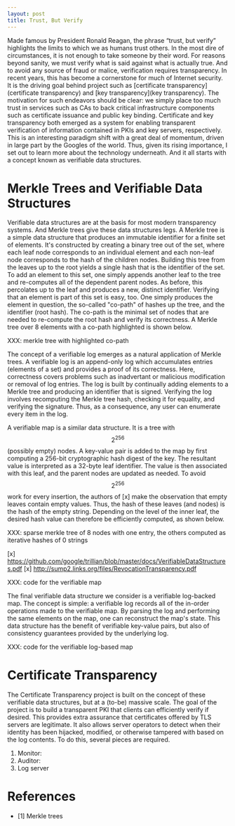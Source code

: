 ```yaml
---
layout: post
title: Trust, But Verify
---
```


Made famous by President Ronald Reagan, the phrase “trust, but verify” highlights the limits to which we as humans trust others. In the most dire of circumstances, it is not enough to take someone by their word. For reasons beyond sanity, we must verify what is said against what is actually true. And to avoid any source of fraud or malice, verification requires transparency. In recent years, this has become a cornerstone for much of Internet security. It is the driving goal behind project such as [certificate transparency](certificate transparency) and [key transparency](key transparency). The motivation for such endeavors should be clear: we simply place too much trust in services such as CAs to back critical infrastructure components such as certificate issuance and public key binding. Certificate and key transparency both emerged as a system for enabling transparent verification of information contained in PKIs and key servers, respectively. This is an interesting paradigm shift with a great deal of momentum, driven in large part by the Googles of the world. Thus, given its rising importance, I set out to learn more about the technology underneath. And it all starts with a concept known as verifiable data structures.

# Merkle Trees and Verifiable Data Structures

Verifiable data structures are at the basis for most modern transparency systems. 
And Merkle trees give these data structures legs. A Merkle tree is a simple data
structure that produces an immutable identifier for a finite set of elements. It's 
constructed by creating a binary tree out of the set, where each leaf node corresponds
to an individual element and each non-leaf node corresponds to the hash of the children
nodes. Building this tree from the leaves up to the root yields a single hash that is
the identifier of the set. To add an element to this set, one simply appends another
leaf to the tree and re-computes all of the dependent parent nodes. As before, this percolates
up to the leaf and produces a new, distinct identifier. Verifying that an element is
part of this set is easy, too. One simply produces the element in question, the 
so-called "co-path" of hashes up the tree, and the identifier (root hash). The co-path 
is the minimal set of nodes that are needed to re-compute the root hash and verify its
correctness. A Merkle tree over 8 elements with a co-path highlighted is shown below.

XXX: merkle tree with highlighted co-path

The concept of a verifiable log emerges as a natural application of Merkle trees. 
A verifiable log is an append-only log which accumulates entries (elements of a set)
and provides a proof of its correctness. Here, correctness covers problems such as
inadvertant or malicious modification or removal of log entries. The log is built by
continually adding elements to a Merkle tree and producing an identifier that is
signed. Verifying the log involves recomputing the Merkle tree hash, checking it for
equality, and verifying the signature. Thus, as a consequence, any user can enumerate
every item in the log.

A verifiable map is a similar data structure. It is a tree with $$2^{256}$$ (possibly empty) 
nodes. A key-value pair is added to the map by first computing a 256-bit cryptographic
hash digest of the key. The resultant value is interpreted as a 32-byte leaf identifier. 
The value is then associated with this leaf, and the parent nodes are updated as needed.
To avoid $$2^{256}$$ work for every insertion, the authors of [x] make the observation 
that empty leaves contain empty values. Thus, the hash of these leaves (and nodes) is
the hash of the empty string. Depending on the level of the inner leaf, the desired hash
value can therefore be efficiently computed, as shown below.

XXX: sparse merkle tree of 8 nodes with one entry, the others computed as iterative hashes of 0 strings

[x] https://github.com/google/trillian/blob/master/docs/VerifiableDataStructures.pdf
[x] http://sump2.links.org/files/RevocationTransparency.pdf

XXX: code for the verifiable map

The final verifiable data structure we consider is a verifiable log-backed map. The concept
is simple: a verifiable log records all of the in-order operations made to the verifiable map.
By parsing the log and performing the same elements on the map, one can reconstruct the map's
state. This data structure has the benefit of verifiable key-value pairs, but also of consistency
guarantees provided by the underlying log.

XXX: code for the verifiable log-based map

# Certificate Transparency

The Certificate Transparency project is built on the concept of these verifiable data structures, but
at a (to-be) massive scale. The goal of the project is to build a transparent PKI that clients
can efficiently verify if desired. This provides extra assurance that certificates offered by TLS
servers are legitimate. It also allows server operators to detect when their identity has been
hijacked, modified, or otherwise tampered with based on the log contents. To do this, several pieces
are required.

1. Monitor:
2. Auditor:
3. Log server

# References

- [1] Merkle trees

